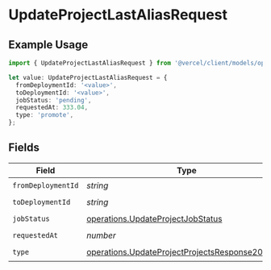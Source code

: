 # UpdateProjectLastAliasRequest

## Example Usage

```typescript
import { UpdateProjectLastAliasRequest } from '@vercel/client/models/operations';

let value: UpdateProjectLastAliasRequest = {
  fromDeploymentId: '<value>',
  toDeploymentId: '<value>',
  jobStatus: 'pending',
  requestedAt: 333.04,
  type: 'promote',
};
```

## Fields

| Field              | Type                                                                                                               | Required           | Description |
| ------------------ | ------------------------------------------------------------------------------------------------------------------ | ------------------ | ----------- |
| `fromDeploymentId` | _string_                                                                                                           | :heavy_check_mark: | N/A         |
| `toDeploymentId`   | _string_                                                                                                           | :heavy_check_mark: | N/A         |
| `jobStatus`        | [operations.UpdateProjectJobStatus](../../models/operations/updateprojectjobstatus.md)                             | :heavy_check_mark: | N/A         |
| `requestedAt`      | _number_                                                                                                           | :heavy_check_mark: | N/A         |
| `type`             | [operations.UpdateProjectProjectsResponse200Type](../../models/operations/updateprojectprojectsresponse200type.md) | :heavy_check_mark: | N/A         |

